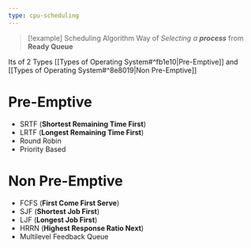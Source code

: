 ```yaml
---
type: cpu-scheduling
---
```


> [!example] Scheduling Algorithm
> Way of *Selecting a* ***process*** from **Ready Queue** 

Its of 2 Types [[Types of Operating System#^fb1e10|Pre-Emptive]] and [[Types of Operating System#^8e8019|Non Pre-Emptive]]

# Pre-Emptive
- SRTF (**Shortest Remaining Time First**)
- LRTF (**Longest Remaining Time First**)
- Round Robin
- Priority Based
# Non Pre-Emptive
- FCFS (**First Come First Serve**)
- SJF (**Shortest Job First**)
- LJF (**Longest Job First**)
- HRRN (**Highest Response Ratio Next**)
- Multilevel Feedback Queue
 